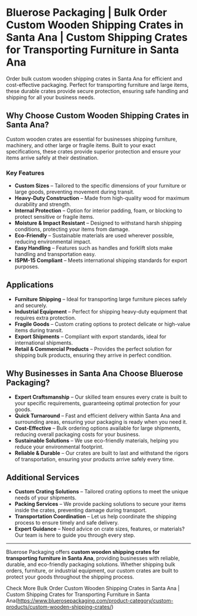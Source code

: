# Bluerose Packaging | Bulk Order Custom Wooden Shipping Crates in Santa Ana | Custom Shipping Crates for Transporting Furniture in Santa Ana

Order bulk custom wooden shipping crates in Santa Ana for efficient and cost-effective packaging. Perfect for transporting furniture and large items, these durable crates provide secure protection, ensuring safe handling and shipping for all your business needs.

## Why Choose Custom Wooden Shipping Crates in Santa Ana?

Custom wooden crates are essential for businesses shipping furniture, machinery, and other large or fragile items. Built to your exact specifications, these crates provide superior protection and ensure your items arrive safely at their destination.

### Key Features

- **Custom Sizes** – Tailored to the specific dimensions of your furniture or large goods, preventing movement during transit.  
- **Heavy-Duty Construction** – Made from high-quality wood for maximum durability and strength.  
- **Internal Protection** – Option for interior padding, foam, or blocking to protect sensitive or fragile items.  
- **Moisture & Impact Resistant** – Designed to withstand harsh shipping conditions, protecting your items from damage.  
- **Eco-Friendly** – Sustainable materials are used wherever possible, reducing environmental impact.  
- **Easy Handling** – Features such as handles and forklift slots make handling and transportation easy.  
- **ISPM-15 Compliant** – Meets international shipping standards for export purposes.

## Applications

- **Furniture Shipping** – Ideal for transporting large furniture pieces safely and securely.  
- **Industrial Equipment** – Perfect for shipping heavy-duty equipment that requires extra protection.  
- **Fragile Goods** – Custom crating options to protect delicate or high-value items during transit.  
- **Export Shipments** – Compliant with export standards, ideal for international shipments.  
- **Retail & Commercial Products** – Provides the perfect solution for shipping bulk products, ensuring they arrive in perfect condition.

## Why Businesses in Santa Ana Choose Bluerose Packaging?

- **Expert Craftsmanship** – Our skilled team ensures every crate is built to your specific requirements, guaranteeing optimal protection for your goods.  
- **Quick Turnaround** – Fast and efficient delivery within Santa Ana and surrounding areas, ensuring your packaging is ready when you need it.  
- **Cost-Effective** – Bulk ordering options available for large shipments, reducing overall packaging costs for your business.  
- **Sustainable Solutions** – We use eco-friendly materials, helping you reduce your environmental footprint.  
- **Reliable & Durable** – Our crates are built to last and withstand the rigors of transportation, ensuring your products arrive safely every time.

## Additional Services

- **Custom Crating Solutions** – Tailored crating options to meet the unique needs of your shipments.  
- **Packing Services** – We provide packing solutions to secure your items inside the crates, preventing damage during transport.  
- **Transportation Coordination** – Let us help coordinate the shipping process to ensure timely and safe delivery.  
- **Expert Guidance** – Need advice on crate sizes, features, or materials? Our team is here to guide you through every step.

---

Bluerose Packaging offers **custom wooden shipping crates for transporting furniture in Santa Ana**, providing businesses with reliable, durable, and eco-friendly packaging solutions. Whether shipping bulk orders, furniture, or industrial equipment, our custom crates are built to protect your goods throughout the shipping process.

Check More Bulk Order Custom Wooden Shipping Crates in Santa Ana | Custom Shipping Crates for Transporting Furniture in Santa Ana(https://www.bluerosepackaging.com/product-category/custom-products/custom-wooden-shipping-crates/)
